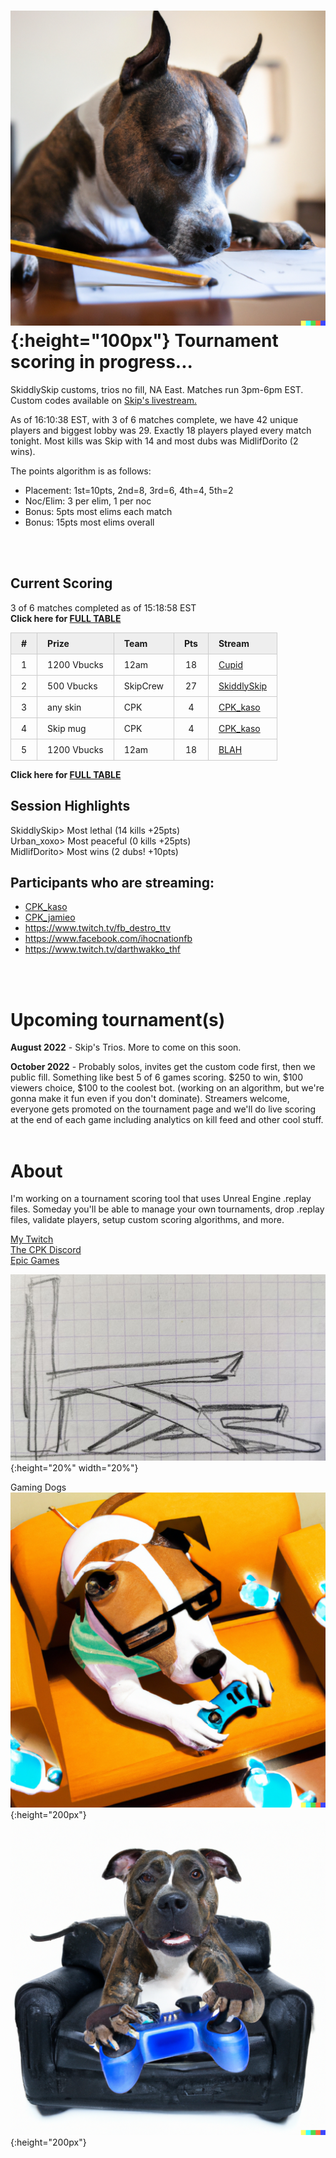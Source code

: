 <style>
      .tableFixHead {
        overflow-y: auto;
        height: 195px;
      }
      .tableFixHead thead th {
        position: sticky;
        top: 0;
      }
      table {
        border-collapse: collapse;
        width: 100%;
      }
      th,
      td {
        padding: 8px 16px;
        border: 1px solid #ccc;
      }
      th {
        background: #eee;
      }
</style>


# ![Kas](/images/dogs/scoringDog1.png){:height="100px"} Tournament scoring in progress...
SkiddlySkip customs, trios no fill, NA East. Matches run 3pm-6pm EST. Custom codes available on [Skip's livestream.](https://www.twitch.tv/skiddlyskip/)

<!--\/\/\/\/\/\/\/\/\/\/\/\/\/\/\/\/\/\/\/\/\/\/\/\/\/\/\/\/\/\/\/\/\
    Insert overview query results here (script XYZ.sql)-->
As of 16:10:38 EST, with 3 of 6 matches complete, we have 42 unique players and biggest lobby was 29. Exactly 18 players played every match tonight. Most kills was Skip with 14 and most dubs was MidlifDorito (2 wins).
<!--/\/\/\/\/\/\/\/\/\/\/\/\/\/\/\/\/\/\/\/\/\/\/\/\/\/\/\/\/\/\/\/\/-->

The points algorithm is as follows:
- Placement: 1st=10pts, 2nd=8, 3rd=6, 4th=4, 5th=2
- Noc/Elim: 3 per elim, 1 per noc
- Bonus: 5pts most elims each match
- Bonus: 15pts most elims overall
<br/>
<br/>

## Current Scoring
<!--\/\/\/\/\/\/\/\/\/\/\/\/\/\/\/\/\/\/\/\/\/\/\/\/\/\/\/\/\/\/\/\/\
    Insert scoring results here (script ABC.sql)-->
3 of 6 matches completed as of 15:18:58 EST  
**Click here for [FULL TABLE](https:\\www.kaso.gg\fullresults.md)**

| # | Prize | Team | Pts | Stream |
| :--- | :--- | :--- | :----: | :--- |
|1|1200 Vbucks|12am|18|[Cupid](https://www.twitch.tv/12amcupid)|
|2|500 Vbucks|SkipCrew|27|[SkiddlySkip](https://www.twitch.tv/skiddlyskip/)|
|3|any skin|CPK|4|[CPK_kaso](https://www.twitch.tv/cpk_jamnieo)|
|4|Skip mug|CPK|4|[CPK_kaso](https://www.twitch.tv/cpk_jamnieo)|
|5|1200 Vbucks|12am|18|[BLAH](https://www.twitch.tv/)

**Click here for [FULL TABLE](https://www.kaso.gg/fullresults.md)**
<!--/\/\/\/\/\/\/\/\/\/\/\/\/\/\/\/\/\/\/\/\/\/\/\/\/\/\/\/\/\/\/\/\/-->

## Session Highlights
<!--\/\/\/\/\/\/\/\/\/\/\/\/\/\/\/\/\/\/\/\/\/\/\/\/\/\/\/\/\/\/\/\/\
    Insert highlights here (script PQR.sql)-->
SkiddlySkip> Most lethal (14 kills +25pts)  
Urban_xoxo> Most peaceful (0 kills +25pts)  
MidlifDorito> Most wins (2 dubs! +10pts)  
<!--/\/\/\/\/\/\/\/\/\/\/\/\/\/\/\/\/\/\/\/\/\/\/\/\/\/\/\/\/\/\/\/\/-->


## Participants who are streaming:
- [CPK_kaso](https://www.twitch.tv/cpk_kaso)
- [CPK_jamieo](https://www.twitch.tv/cpk_jamieo)
- https://www.twitch.tv/fb_destro_ttv
- https://www.facebook.com/ihocnationfb
- https://www.twitch.tv/darthwakko_thf
<br/>
<br/>

# Upcoming tournament(s)
**August 2022** - Skip's Trios. More to come on this soon.  

**October 2022** - Probably solos, invites get the custom code first, then we public fill. Something like best 5 of 6 games scoring. $250 to win, $100 viewers choice, $100 to the coolest bot. (working on an algorithm, but we're gonna make it fun even if you don't dominate). Streamers welcome, everyone gets promoted on the tournament page and we'll do live scoring at the end of each game including analytics on kill feed and other cool stuff.
<br/>
<br/>

# About
I'm working on a tournament scoring tool that uses Unreal Engine .replay files. Someday you'll be able to manage your own tournaments, drop .replay files, validate players, setup custom scoring algorithms, and more.

[My Twitch](https://www.twitch.tv/cpk_kaso)  
[The CPK Discord](https://www.twitch.tv/cpk_jamieo)  
[Epic Games](https://www.epicgames.com)  

![Kas](/images/kas.JPG){:height="20%" width="20%"}

Gaming Dogs  
![Kas](/images/dogs/gamingDog1.png){:height="200px"}
![Kas](/images/dogs/gamingDog2.png){:height="200px"}



<!---
use double space at end of a line to make a carriage return on the resulting page
![Kas](/images/kas.JPG){:height="20%" width="20%"}
![Kas](/images/gamingDog1.JPG){:height="200px"}
-->